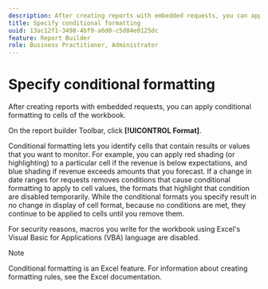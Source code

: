 ```yaml
---
description: After creating reports with embedded requests, you can apply conditional formatting to cells of the workbook.
title: Specify conditional formatting
uuid: 13ac12f1-3498-4bf9-a6d0-c5d84e0125dc
feature: Report Builder
role: Business Practitioner, Administrator
---
```


# Specify conditional formatting

After creating reports with embedded requests, you can apply conditional formatting to cells of the workbook.

On the report builder Toolbar, click **[!UICONTROL Format]**.

Conditional formatting lets you identify cells that contain results or values that you want to monitor. For example, you can apply red shading (or highlighting) to a particular cell if the revenue is below expectations, and blue shading if revenue exceeds amounts that you forecast. If a change in date ranges for requests removes conditions that cause conditional formatting to apply to cell values, the formats that highlight that condition are disabled temporarily. While the conditional formats you specify result in no change in display of cell format, because no conditions are met, they continue to be applied to cells until you remove them.

For security reasons, macros you write for the workbook using Excel's Visual Basic for Applications (VBA) language are disabled.

>[!NOTE]
>
>Conditional formatting is an Excel feature. For information about creating formatting rules, see the Excel documentation.

